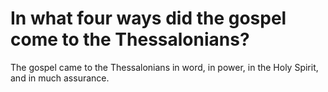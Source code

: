 # In what four ways did the gospel come to the Thessalonians?

The gospel came to the Thessalonians in word, in power, in the Holy Spirit, and in much assurance.
